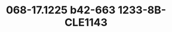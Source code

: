---
title: 068-17.1225 b42-663 1233-8B-CLE1143
image: 068-17.1225 b42-663 1233-8B-CLE1143.jpg
brand: sposo
layout: vestito
---